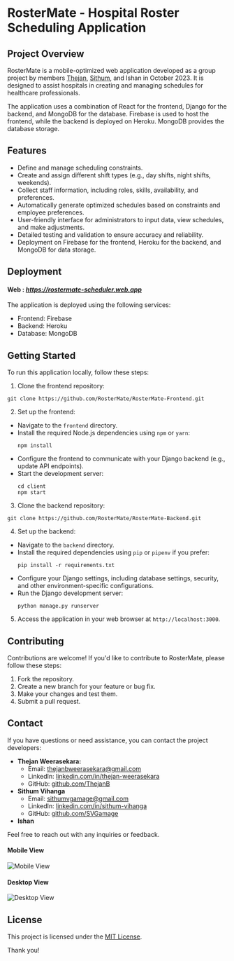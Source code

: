 # RosterMate - Hospital Roster Scheduling Application

## Project Overview

RosterMate is a mobile-optimized web application developed as a group project by members [Thejan](https://github.com/thejanb), [Sithum](https://github.com/SVGamage), and Ishan in October 2023. It is designed to assist hospitals in creating and managing schedules for healthcare professionals.


The application uses a combination of React for the frontend, Django for the backend, and MongoDB for the database. Firebase is used to host the frontend, while the backend is deployed on Heroku. MongoDB provides the database storage.

## Features

- Define and manage scheduling constraints.
- Create and assign different shift types (e.g., day shifts, night shifts, weekends).
- Collect staff information, including roles, skills, availability, and preferences.
- Automatically generate optimized schedules based on constraints and employee preferences.
- User-friendly interface for administrators to input data, view schedules, and make adjustments.
- Detailed testing and validation to ensure accuracy and reliability.
- Deployment on Firebase for the frontend, Heroku for the backend, and MongoDB for data storage.

## Deployment

#### Web : *https://rostermate-scheduler.web.app*

The application is deployed using the following services:

- Frontend: Firebase
- Backend: Heroku
- Database: MongoDB

## Getting Started

To run this application locally, follow these steps:

1. Clone the frontend repository:
  ```
  git clone https://github.com/RosterMate/RosterMate-Frontend.git
  ```

2. Set up the frontend:
- Navigate to the `frontend` directory.
- Install the required Node.js dependencies using `npm` or `yarn`:
  ```
  npm install
  ```
- Configure the frontend to communicate with your Django backend (e.g., update API endpoints).
- Start the development server:
  ```
  cd client
  npm start
  ```

3. Clone the backend repository:
```
git clone https://github.com/RosterMate/RosterMate-Backend.git
```

4. Set up the backend:
   
- Navigate to the `backend` directory.
- Install the required dependencies using `pip` or `pipenv` if you prefer:
  ```
  pip install -r requirements.txt
  ```
- Configure your Django settings, including database settings, security, and other environment-specific configurations.
- Run the Django development server:
  ```
  python manage.py runserver
  ```
  
5. Access the application in your web browser at `http://localhost:3000`.

## Contributing

Contributions are welcome! If you'd like to contribute to RosterMate, please follow these steps:

1. Fork the repository.
2. Create a new branch for your feature or bug fix.
3. Make your changes and test them.
4. Submit a pull request.

## Contact

If you have questions or need assistance, you can contact the project developers:

- **Thejan Weerasekara:**
    - Email: [thejanbweerasekara@gmail.com](mailto:thejanbweerasekara@gmail.com)
    - LinkedIn: [linkedin.com/in/thejan-weerasekara](https://www.linkedin.com/in/thejan-weerasekara)
    - GitHub: [github.com/ThejanB](https://github.com/ThejanB)
- **Sithum Vihanga**
    - Email: [sithumvgamage@gmail.com](mailto:sithumvgamage@gmail.com)
    - LinkedIn: [linkedin.com/in/sithum-vihanga](https://www.linkedin.com/in/sithum-vihanga/)
    - GitHub: [github.com/SVGamage](https://github.com/SVGamage)
- **Ishan**

Feel free to reach out with any inquiries or feedback.

#### Mobile View
![Mobile View](https://github.com/RosterMate/RosterMate-Frontend/assets/92569392/20fcf982-45d0-4ada-aeab-8676d52837dc)

#### Desktop View
![Desktop View](https://github.com/RosterMate/RosterMate-Frontend/assets/92569392/136c82d4-50fb-41f6-af09-3c58599ce358)

## License

This project is licensed under the [MIT License](LICENSE).

Thank you!

